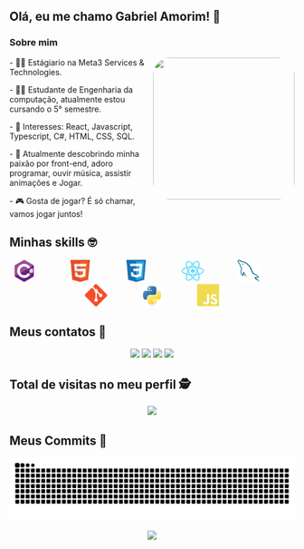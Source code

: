 ## Olá, eu me chamo Gabriel Amorim! 🚀</h2>

### Sobre mim
<div style="display: inline_block"  >
<img align="right" style="border-radius:30px;width: 250px; height:250px;" src="https://avatars.githubusercontent.com/u/60048274?v=4" />
<p> - 👨‍💻 Estágiario na Meta3 Services & Technologies. </p>
<p> - 👨‍🎓 Estudante de Engenharia da computação, atualmente estou cursando o 5° semestre. </p>
<p> - 🎯 Interesses: React, Javascript, Typescript, C#, HTML, CSS, SQL. </p>
<p> - 🦊 Atualmente descobrindo minha paixão por front-end, adoro programar, ouvir música, assistir animações e Jogar. </p>
<p> - 🎮 Gosta de jogar? É só chamar, vamos jogar juntos! </p>
  
</div>
  
  ## Minhas skills :nerd_face:
<div align="center">
    <img height="40" src="https://raw.githubusercontent.com/devicons/devicon/master/icons/csharp/csharp-original.svg">
    &nbsp;&nbsp;&nbsp;&nbsp;&nbsp;&nbsp;&nbsp;&nbsp;&nbsp;&nbsp;&nbsp;&nbsp;&nbsp;
    <img height="40" src="https://raw.githubusercontent.com/devicons/devicon/master/icons/html5/html5-original.svg">
    &nbsp;&nbsp;&nbsp;&nbsp;&nbsp;&nbsp;&nbsp;&nbsp;&nbsp;&nbsp;&nbsp;&nbsp;&nbsp;
    <img height="40" src="https://raw.githubusercontent.com/devicons/devicon/master/icons/css3/css3-original.svg">
    &nbsp;&nbsp;&nbsp;&nbsp;&nbsp;&nbsp;&nbsp;&nbsp;&nbsp;&nbsp;&nbsp;&nbsp;&nbsp;
    <img height="40" src="https://raw.githubusercontent.com/devicons/devicon/master/icons/react/react-original.svg">
    &nbsp;&nbsp;&nbsp;&nbsp;&nbsp;&nbsp;&nbsp;&nbsp;&nbsp;&nbsp;&nbsp;&nbsp;&nbsp;
    <img height="40" src="https://raw.githubusercontent.com/devicons/devicon/master/icons/mysql/mysql-original.svg">
     &nbsp;&nbsp;&nbsp;&nbsp;&nbsp;&nbsp;&nbsp;&nbsp;&nbsp;&nbsp;&nbsp;&nbsp;&nbsp;
    <img height="40" src="https://raw.githubusercontent.com/devicons/devicon/master/icons/git/git-original.svg">
    &nbsp;&nbsp;&nbsp;&nbsp;&nbsp;&nbsp;&nbsp;&nbsp;&nbsp;&nbsp;&nbsp;&nbsp;&nbsp;
    <img height="40" src="https://raw.githubusercontent.com/devicons/devicon/master/icons/python/python-original.svg">
    &nbsp;&nbsp;&nbsp;&nbsp;&nbsp;&nbsp;&nbsp;&nbsp;&nbsp;&nbsp;&nbsp;&nbsp;&nbsp;
    <img height="40" src="https://raw.githubusercontent.com/devicons/devicon/master/icons/javascript/javascript-plain.svg">
</div>

## Meus contatos :iphone:

<p align="center">
  <a href="https://instagram.com/amorim.cs" target="_blank"><img src="https://img.shields.io/badge/-Instagram-%23E4405F?style=for-the-badge&logo=instagram&logoColor=white" target="_blank"></a>
 <a href="https://steamcommunity.com/id/RecNove" target="_blank"><img src="https://img.shields.io/badge/Steam-000000?style=for-the-badge&logo=steam&logoColor=white" target="_blank"></a>
  <a href = "mailto:contato@gabriel._amorim@hotmail.com"><img src="https://img.shields.io/badge/-Gmail-%23333?style=for-the-badge&logo=gmail&logoColor=white" target="_blank"></a>
  <a href="https://www.linkedin.com/in/gabrielamorim0" target="_blank"><img src="https://img.shields.io/badge/-LinkedIn-%230077B5?style=for-the-badge&logo=linkedin&logoColor=white" target="_blank"></a>
    </a>
</p>

<p align="center"> 

 ## Total de visitas no meu perfil :detective: <br>
 <p align="center"> 
   <img alingn="center" src="https://profile-counter.glitch.me/AmorimMG/count.svg" />
 </p>

</p>
 
<div> 
 
 ## Meus Commits :partying_face:
                                  
![Snake animation](https://github.com/AmorimMG/AmorimMG/blob/output/github-contribution-grid-snake.svg)
 
</div>

 <div>
<p align="center">
  <a href="https://github.com/anuraghazra/github-readme-stats">
    <img
      align="center"
      src="https://github-readme-stats.vercel.app/api/top-langs/?username=AmorimMG&layout=compact&langs_count=7&theme=dracula"
    />
  </a>
 </div>
